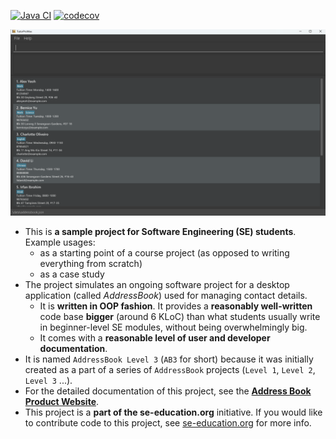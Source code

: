 [![Java CI](https://github.com/AY2425S2-CS2103-F10-4/tp/actions/workflows/gradle.yml/badge.svg)](https://github.com/AY2425S2-CS2103-F10-4/tp/actions/workflows/gradle.yml)
[![codecov](https://codecov.io/github/AY2425S2-CS2103-F10-4/tp/graph/badge.svg?token=Pv78PvaY52)](https://codecov.io/github/AY2425S2-CS2103-F10-4/tp)

![Ui](docs/images/Ui.png)

* This is **a sample project for Software Engineering (SE) students**.<br>
  Example usages:
  * as a starting point of a course project (as opposed to writing everything from scratch)
  * as a case study
* The project simulates an ongoing software project for a desktop application (called _AddressBook_) used for managing contact details.
  * It is **written in OOP fashion**. It provides a **reasonably well-written** code base **bigger** (around 6 KLoC) than what students usually write in beginner-level SE modules, without being overwhelmingly big.
  * It comes with a **reasonable level of user and developer documentation**.
* It is named `AddressBook Level 3` (`AB3` for short) because it was initially created as a part of a series of `AddressBook` projects (`Level 1`, `Level 2`, `Level 3` ...).
* For the detailed documentation of this project, see the **[Address Book Product Website](https://se-education.org/addressbook-level3)**.
* This project is a **part of the se-education.org** initiative. If you would like to contribute code to this project, see [se-education.org](https://se-education.org/#contributing-to-se-edu) for more info.
